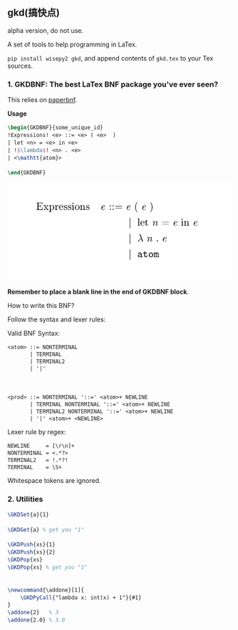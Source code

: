 ## gkd(搞快点)

alpha version, do not use.

A set of tools to help programming in LaTex.

`pip install wisepy2 gkd`, and append contents of `gkd.tex` to your Tex sources.

### 1. GKDBNF: The best LaTex BNF package you've ever seen?

This relies on [paperbnf](https://github.com/thautwarm/paperbnf).

**Usage**

```tex
\begin{GKDBNF}{some_unique_id}
!Expressions! <e> ::= <e> ( <e>  )
| let <n> = <e> in <e>
| !$\lambda$! <n> . <e>
| <\mathtt{atom}>

\end{GKDBNF}
```

![capture](Capture.PNG)

**Remember to place a blank line in the end of GKDBNF block**.

How to write this BNF?


Follow the syntax and lexer rules:

Valid BNF Syntax:
```bnf
<atom> ::= NONTERMINAL
       | TERMINAL
       | TERMINAL2
       | '|'



<prod> ::= NONTERMINAL '::=' <atom>+ NEWLINE
       | TERMINAL NONTERMINAL '::=' <atom>+ NEWLINE
       | TERMINAL2 NONTERMINAL '::=' <atom>+ NEWLINE
       | '|' <atom>+ <NEWLINE>
```


Lexer rule by regex:
```
NEWLINE     = [\r\n]+
NONTERMINAL = <.*?>
TERMINAL2   = !.*?!
TERMINAL    = \S+
```

Whitespace tokens are ignored.



### 2. Utilities

```tex
\GKDSet{a}{1}

\GKDGet{a} % get you "1"

\GKDPush{xs}{1}
\GKDPush{xs}{2} 
\GKDPop{xs}
\GKDPop{xs} % get you "1"


\newcommand{\addone}[1]{
    \GKDPyCall{"lambda x: int(x) + 1"}{#1}
}
\addone{2}   % 3
\addone{2.0} % 3.0
```
